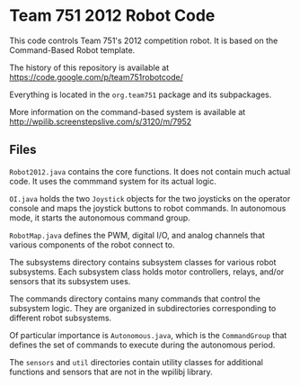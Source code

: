 # Team 751 2012 Robot Code #

This code controls Team 751's 2012 competition robot. It is based on the Command-Based Robot template.

The history of this repository is available at https://code.google.com/p/team751robotcode/

Everything is located in the `org.team751` package and its subpackages.

More information on the command-based system is available at http://wpilib.screenstepslive.com/s/3120/m/7952

## Files ##

`Robot2012.java` contains the core functions. It does not contain much actual code. It uses the commmand system for its actual logic.

`OI.java` holds the two `Joystick` objects for the two joysticks on the operator console and maps the joystick buttons to robot commands. In autonomous mode, it starts the autonomous command group.

`RobotMap.java` defines the PWM, digital I/O, and analog channels that various components of the robot connect to.

The subsystems directory contains subsystem classes for various robot subsystems. Each subsystem class holds motor controllers, relays, and/or sensors that its subsystem uses.

The commands directory contains many commands that control the subsystem logic. They are organized in subdirectories corresponding to different robot subsystems.

Of particular importance is `Autonomous.java`, which is the `CommandGroup` that defines the set of commands to execute during the autonomous period.

The `sensors` and `util` directories contain utility classes for additional functions and sensors that are not in the wpilibj library.
